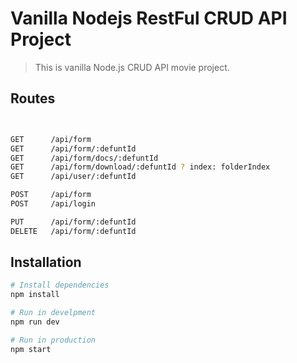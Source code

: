# Vanilla Nodejs RestFul CRUD API Project 
> This is vanilla Node.js CRUD API movie project.

## Routes
```bash


GET      /api/form
GET      /api/form/:defuntId
GET      /api/form/docs/:defuntId
GET      /api/form/download/:defuntId ? index: folderIndex
GET      /api/user/:defuntId

POST     /api/form
POST     /api/login

PUT      /api/form/:defuntId
DELETE   /api/form/:defuntId

```

## Installation

```bash
# Install dependencies
npm install

# Run in develpment
npm run dev

# Run in production
npm start
```
